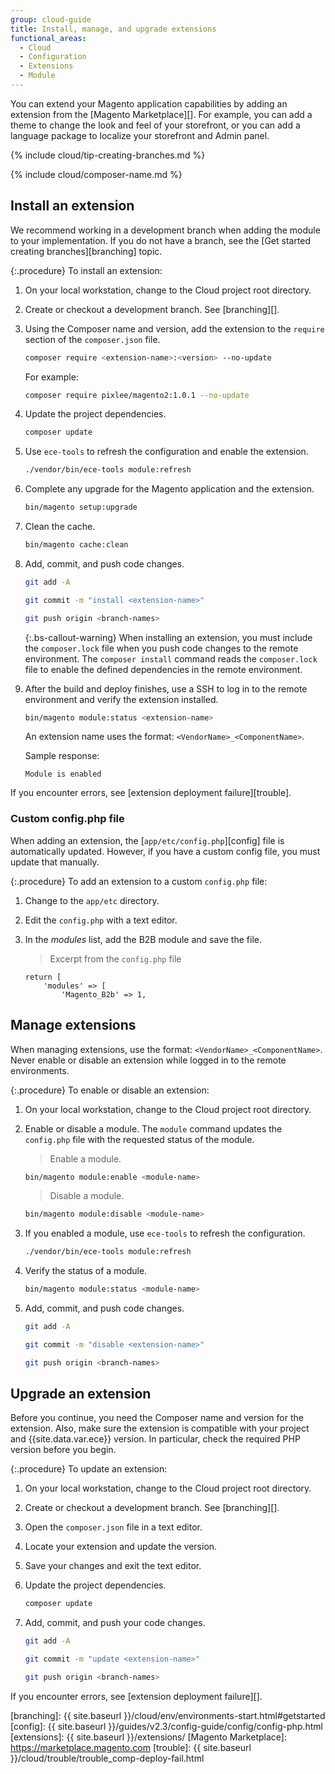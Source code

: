 ```yaml
---
group: cloud-guide
title: Install, manage, and upgrade extensions
functional_areas:
  - Cloud
  - Configuration
  - Extensions
  - Module
---
```


You can extend your Magento application capabilities by adding an extension from the [Magento Marketplace][]. For example, you can add a theme to change the look and feel of your storefront, or you can add a language package to localize your storefront and Admin panel.

{% include cloud/tip-creating-branches.md %}

{% include cloud/composer-name.md %}

## Install an extension

We recommend working in a development branch when adding the module to your implementation. If you do not have a branch, see the [Get started creating branches][branching] topic.

{:.procedure}
To install an extension:

1. On your local workstation, change to the Cloud project root directory.

1. Create or checkout a development branch. See [branching][].

1. Using the Composer name and version, add the extension to the `require` section of the `composer.json` file.

   ```bash
   composer require <extension-name>:<version> --no-update
   ```

   For example:

   ```bash
   composer require pixlee/magento2:1.0.1 --no-update
   ```

1. Update the project dependencies.

   ```bash
   composer update
   ```

1. Use `ece-tools` to refresh the configuration and enable the extension.

   ```bash
   ./vendor/bin/ece-tools module:refresh
   ```

1. Complete any upgrade for the Magento application and the extension.

   ```bash
   bin/magento setup:upgrade
   ```

1. Clean the cache.

   ```bash
   bin/magento cache:clean
   ```

1. Add, commit, and push code changes.

   ```bash
   git add -A
   ```

   ```bash
   git commit -m "install <extension-name>"
   ```

   ```bash
   git push origin <branch-names>
   ```

   {:.bs-callout-warning}
   When installing an extension, you must include the `composer.lock` file when you push code changes to the remote environment. The `composer install` command reads the `composer.lock` file to enable the defined dependencies in the remote environment.

1. After the build and deploy finishes, use a SSH to log in to the remote environment and verify the extension installed.

   ```bash
   bin/magento module:status <extension-name>
   ```

   An extension name uses the format: `<VendorName>_<ComponentName>`.

   Sample response:

   ```terminal
   Module is enabled
   ```

If you encounter errors, see [extension deployment failure][trouble].

### Custom config.php file

When adding an extension, the [`app/etc/config.php`][config] file is automatically updated. However, if you have a custom config file, you must update that manually.

{:.procedure}
To add an extension to a custom `config.php` file:

1. Change to the `app/etc` directory.

1. Edit the `config.php` with a text editor.

1. In the _modules_ list, add the B2B module and save the file.

   >Excerpt from the `config.php` file
   ```php?start_inline=1
   return [
       'modules' => [
           'Magento_B2b' => 1,
   ```

## Manage extensions

When managing extensions, use the format: `<VendorName>_<ComponentName>`. Never enable or disable an extension while logged in to the remote environments.

{:.procedure}
To enable or disable an extension:

1. On your local workstation, change to the Cloud project root directory.

1. Enable or disable a module. The `module` command updates the `config.php` file with the requested status of the module.

   >Enable a module.
   ```bash
   bin/magento module:enable <module-name>
   ```

   >Disable a module.
   ```bash
   bin/magento module:disable <module-name>
   ```

1. If you enabled a module, use `ece-tools` to refresh the configuration.

   ```bash
   ./vendor/bin/ece-tools module:refresh
   ```

1. Verify the status of a module.

   ```bash
   bin/magento module:status <module-name>
   ```

1. Add, commit, and push code changes.

   ```bash
   git add -A
   ```

   ```bash
   git commit -m "disable <extension-name>"
   ```

   ```bash
   git push origin <branch-names>
   ```

## Upgrade an extension

Before you continue, you need the Composer name and version for the extension. Also, make sure the extension is compatible with your project and {{site.data.var.ece}} version. In particular, check the required PHP version before you begin.

{:.procedure}
To update an extension:

1. On your local workstation, change to the Cloud project root directory.

1. Create or checkout a development branch. See [branching][].

1. Open the `composer.json` file in a text editor.

1. Locate your extension and update the version.

1. Save your changes and exit the text editor.

1. Update the project dependencies.

   ```bash
   composer update
   ```

1. Add, commit, and push your code changes.

   ```bash
   git add -A
   ```

   ```bash
   git commit -m "update <extension-name>"
   ```

   ```bash
   git push origin <branch-names>
   ```

If you encounter errors, see [extension deployment failure][].

<!-- link definitions -->

[branching]: {{ site.baseurl }}/cloud/env/environments-start.html#getstarted
[config]: {{ site.baseurl }}/guides/v2.3/config-guide/config/config-php.html
[extensions]: {{ site.baseurl }}/extensions/
[Magento Marketplace]: https://marketplace.magento.com
[trouble]: {{ site.baseurl }}/cloud/trouble/trouble_comp-deploy-fail.html